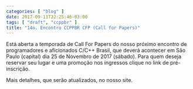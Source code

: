 ```yaml
---
categories: [ "blog" ]
date: 2017-09-11T22:25:46-03:00
tags: [ "draft", "ccppbr" ]
title: "14o. Encontro CCPPBR CFP (Call for Papers)"
---
```

Está aberta a temporada de Call For Papers do nosso próximo encontro de programadores e aficionados C/C++ Brasil, que deverá acontecer em São Paulo (capital) dia 25 de Novembro de 2017 (sábado). Para quem deseja reservar seu lugar e uma promoção nos ingressos clique no link de pré-inscrição.

Mais detalhes, que serão atualizados, no nosso site.
